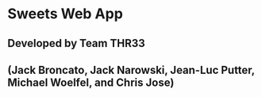 # Sweets Web App

## Developed by Team THR33 
## (Jack Broncato, Jack Narowski, Jean-Luc Putter, Michael Woelfel, and Chris Jose)
